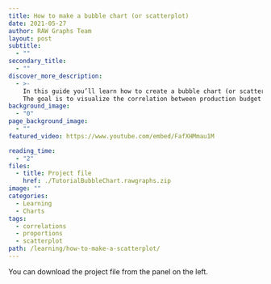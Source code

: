 ```yaml
---
title: How to make a bubble chart (or scatterplot)
date: 2021-05-27
author: RAW Graphs Team
layout: post
subtitle:
  - ""
secondary_title:
  - ""
discover_more_description:
  - >-
    In this guide you’ll learn how to create a bubble chart (or scatterplot).
    The goal is to visualize the correlation between production budget and return of investments among blockbusters in different movie category.
background_image:
  - "0"
page_background_image:
  - ""
featured_video: https://www.youtube.com/embed/FafXHMmau1M

reading_time:
  - "2"
files:
  - title: Project file
    href: ./TutorialBubbleChart.rawgraphs.zip
image: ""
categories:
  - Learning
  - Charts
tags:
  - correlations
  - proportions
  - scatterplot
path: /learning/how-to-make-a-scatterplot/
---
```


You can download the project file from the panel on the left.
